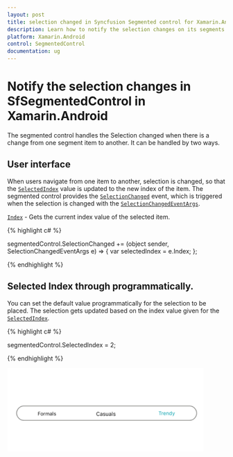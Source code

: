 ```yaml
---
layout: post
title: selection changed in Syncfusion Segmented control for Xamarin.Android
description: Learn how to notify the selection changes on its segments in Xamarin.Android SegmentedControl (SfSegmentedControl).
platform: Xamarin.Android
control: SegmentedControl
documentation: ug
---
```


# Notify the selection changes in SfSegmentedControl in Xamarin.Android

The segmented control handles the Selection changed when there is a change from one segment item to another. It can be handled by two ways.

## User interface

When users navigate from one item to another, selection is changed, so that the [`SelectedIndex`](https://help.syncfusion.com/cr/xamarin-android/Syncfusion.Android.Buttons.SfSegmentedControl.html#Syncfusion_Android_Buttons_SfSegmentedControl_SelectedIndex) value is updated to the new index of the item. The segmented control provides the [`SelectionChanged`](https://help.syncfusion.com/cr/xamarin-android/Syncfusion.Android.Buttons.SfSegmentedControl.html) event, which is triggered when the selection is changed with the [`SelectionChangedEventArgs`](https://help.syncfusion.com/cr/xamarin-android/Syncfusion.Android.Buttons.SelectionChangedEventArgs.html).

[`Index`](https://help.syncfusion.com/cr/xamarin-android/Syncfusion.Android.Buttons.SelectionChangedEventArgs.html#Syncfusion_Android_Buttons_SelectionChangedEventArgs_Index) - Gets the current index value of the selected item.

{% highlight c# %}

segmentedControl.SelectionChanged += (object sender, SelectionChangedEventArgs e) => 
{
    var selectedIndex = e.Index;
};

{% endhighlight %}

## Selected Index through programmatically.

You can set the default value programmatically for the selection to be placed. The selection gets updated based on the index value given for the [`SelectedIndex`](https://help.syncfusion.com/cr/xamarin-android/Syncfusion.Android.Buttons.SfSegmentedControl.html#Syncfusion_Android_Buttons_SfSegmentedControl_SelectedIndex). 

{% highlight c# %}

segmentedControl.SelectedIndex = 2;

{% endhighlight %}


![Xamarin.Android SfSegmentedControl with selection of second item](images/Selection-changed/selectionchange.png)


